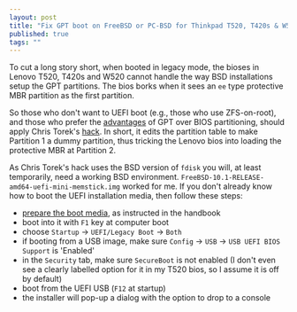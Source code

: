 ```yaml
---
layout: post
title: "Fix GPT boot on FreeBSD or PC-BSD for Thinkpad T520, T420s & W520"
published: true
tags: ""
---
```


To cut a long story short, when booted in legacy mode, the bioses in Lenovo T520, T420s and W520 cannot handle the way BSD installations setup the GPT partitions. The bios borks when it sees an `ee` type protective MBR partition as the first partition. 

So those who don't want to UEFI boot (e.g., those who use ZFS-on-root), and those who prefer the [advantages](https://wiki.manjaro.org/index.php?title=Some_basics_of_MBR_v/s_GPT_and_BIOS_v/s_UEFI#MBR_vs._GPT) of GPT over BIOS partitioning, should apply Chris Torek's [hack](ttp://lists.freebsd.org/pipermail/freebsd-i386/2013-March/010437.html). In short, it edits the partition table to make Partition 1 a dummy partition, thus tricking the Lenovo bios into loading the protective MBR at Partition 2.

As Chris Torek's hack uses the BSD version of `fdisk` you will, at least temporarily, need a working BSD environment. `FreeBSD-10.1-RELEASE-amd64-uefi-mini-memstick.img` worked for me. If you don't already know how to boot the UEFI installation media, then follow these steps:

- [prepare the boot media](https://www.freebsd.org/doc/handbook/install-pre.html#install-boot-media), as instructed in the handbook
- boot into it with `F1` key at computer boot
- choose `Startup` -> `UEFI/Legacy Boot` -> `Both`
- if booting from a USB image, make sure `Config` -> `USB` -> `USB UEFI BIOS Support` is 'Enabled'
- in the `Security` tab, make sure `SecureBoot` is not enabled (I don't even see a clearly labelled option for it in my T520 bios, so I assume it is off by default)
- boot from the UEFI USB (`F12` at startup)
- the installer will pop-up a dialog with the option to drop to a console